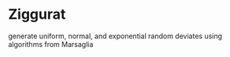# Ziggurat
generate uniform, normal, and exponential random deviates using algorithms from Marsaglia
